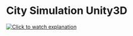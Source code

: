 # City Simulation Unity3D

[![Click to watch explanation](https://user-images.githubusercontent.com/43576891/121079870-01639200-c7db-11eb-8faf-3884c5f10fdc.PNG)](https://drive.google.com/uc?export=view&id=1PUmP-SNWTSgrs8M1Op91pRVXpW2NIAQR)
